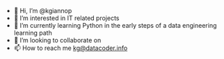 - 👋 Hi, I’m @kgiannop
- 👀 I’m interested in IT related projects 
- 🌱 I’m currently learning Python in the early steps of a data engineering learning path
- 💞️ I’m looking to collaborate on 
- 📫 How to reach me kg@datacoder.info

<!---
kgiannop/kgiannop is a ✨ special ✨ repository because its `README.md` (this file) appears on your GitHub profile.
You can click the Preview link to take a look at your changes.
--->
